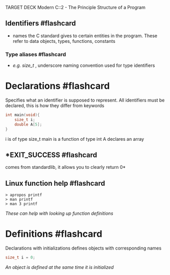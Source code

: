 TARGET DECK
Modern C::2 - The Principle Structure of a Program


## **Identifiers** #flashcard

- names the C standard gives to certain entities in the program. These refer to data objects, types, functions, constants
<!--ID: 1715966652844-->



### **Type aliases** #flashcard 

- *e.g. size_t* , underscore naming convention used for type identifiers
<!--ID: 1715966570696-->


# Declarations #flashcard 

Specifies what an identifier is supposed to represent. All identifiers must be declared, this is how they differ from keywords
```C
int main(void){
	size_t i;
	double A[5];
}
```
i is of type size_t
main is a function of type int
A declares an array
<!--ID: 1715966570701-->


## *EXIT_SUCCESS #flashcard 

comes from standardlib, it allows you to clearly return 0*
<!--ID: 1715966570705-->


## Linux function help #flashcard 

```Terminal
> apropos printf
> man printf
> man 3 printf
```
*These can help with looking up function definitions*
<!--ID: 1715966570709-->


# Definitions #flashcard 

Declarations with initializations defines objects with corresponding names
```C
size_t i = 0;
```
*An object is defined at the same time it is initialized*
<!--ID: 1715966570713-->



